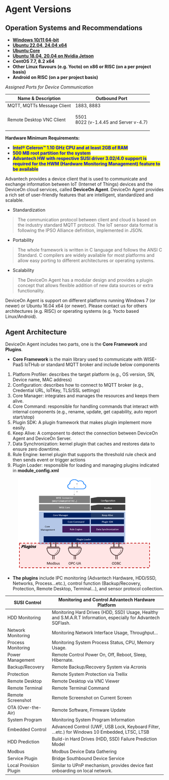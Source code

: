 # Agent Versions

## Operation Systems and Recommendations

* [**Windows 10/11 64-bit**](https://eiot.blob.core.windows.net/deviceon/WISE-Agent%20for%20v5.0.zip)
* [**Ubuntu 22.04, 24.04 x64**](https://eiot.blob.core.windows.net/deviceon/WISE-Agent%20for%20v5.0.zip)&#x20;
* [**Ubuntu Core**](https://snapcraft.io/wise-deviceon-agent)&#x20;
* [**Ubuntu 18.04, 20.04 on Nvidia Jetson**](https://eiot.blob.core.windows.net/deviceon/WISE-Agent%20for%20v5.0.zip)&#x20;
* **CentOS 7.7, 8.2 x64**
* **Other Linux flavours (e.g. Yocto) on x86 or RISC (on a per project basis)**
* **Android on RISC (on a per project basis)**

_Assigned Ports for Device Communication_

| Name & Description         | Outbound Port                                   |
| -------------------------- | ----------------------------------------------- |
| MQTT, MQTTs Message Client | 1883, 8883                                      |
| Remote Desktop VNC Client  | <p>5501<br>8022 (v-1.4.45 and Server v-4.7)</p> |

**Hardware Minimum Requirements:**

* <mark style="color:blue;">**Intel® Celeron™ 1.10 GHz CPU and at least 2GB of RAM**</mark>
* <mark style="color:blue;">**500 MB root partition for the system**</mark>
* <mark style="color:blue;">**Advantech HW with respective SUSI driver 3.02/4.0 support is required for the HWM (Hardware Monitoring Management) feature to be available**</mark>

Advantech provides a device client that is used to communicate and exchange information between IoT (Internet of Things) devices and the DeviceOn cloud services, called **DeviceOn Agent**. DeviceOn Agent provides a rich set of user-friendly features that are intelligent, standardized and scalable.

* Standardization

> The communication protocol between client and cloud is based on the industry standard MQTT protocol. The IoT sensor data format is following the IPSO Alliance definition, implemented in JSON.

* Portability

> The whole framework is written in C language and follows the ANSI C Standard. C compilers are widely available for most platforms and allow easy porting to different architectures or operating systems.

* Scalability

> The DeviceOn Agent has a modular design and provides a plugin concept that allows flexible addition of new data sources or extra functionality.

DeviceOn Agent is support on different platforms running Windows 7 (or newer) or Ubuntu 16.04 x64 (or newer). Please contact us for others architectures (e.g. RISC) or operating systems (e.g. Yocto based Linux/Android).

## Agent Architecture

DeviceOn Agent includes two parts, one is the **Core Framework** and **Plugins**.

* **Core Framework** is the main library used to communicate with WISE-PaaS IoTHub or standard MQTT broker and include below components

1. Platform Profiler: describes the target platform (e.g., OS version, SN, Device name, MAC address)
2. Configuration: describes how to connect to MQTT broker (e.g., Credential URL, IoTKey, TLS/SSL settings)
3. Core Manager: integrates and manages the resources and keeps them alive.
4. Core Command: responsible for handling commands that interact with internal components (e.g., rename, update, get capability, auto report start/stop)
5. Plugin SDK: A plugin framework that makes plugin implement more easily.
6. Keep Alive: A component to detect the connection between DeviceOn Agent and DeviceOn Server.
7. Data Synchronization: kernel plugin that caches and restores data to ensure zero downtime.
8. Rule Engine: kernel plugin that supports the threshold rule check and then sends event or trigger actions
9. Plugin Loader: responsible for loading and managing plugins indicated in **module\_config.xml**



<figure><img src="../../.gitbook/assets/image (58).png" alt=""><figcaption></figcaption></figure>

* **The plugins** include IPC monitoring (Advantech Hardware, HDD/SSD, Networks, Process…etc.), control function (Backup/Recovery, Protection, Remote Desktop, Terminal…), and sensor protocol collection.

| SUSI Control           | Monitoring and Control Advantech Hardware Platform                                                            |
| ---------------------- | ------------------------------------------------------------------------------------------------------------- |
| HDD Monitoring         | Monitoring Hard Drives (HDD, SSD) Usage, Healthy and S.M.A.R.T Information, especially for Advantech SQFlash. |
| Network Monitoring     | Monitoring Network Interface Usage, Throughput…                                                               |
| Process Monitoring     | Monitoring System Process Status, CPU, Memory Usage.                                                          |
| Power Management       | Remote Control Power On, Off, Reboot, Sleep, Hibernate.                                                       |
| Backup/Recovery        | Remote Backup/Recovery System via Acronis                                                                     |
| Protection             | Remote System Protection via Trellix                                                                          |
| Remote Desktop         | Remote Desktop via VNC Viewer                                                                                 |
| Remote Terminal        | Remote Terminal Command                                                                                       |
| Remote Screenshot      | Remote Screenshot on Current Screen                                                                           |
| OTA (Over-the-Air)     | Remote Software, Firmware Update                                                                              |
| System Program         | Monitoring System Program Information                                                                         |
| Embedded Control       | Advanced Control (UWF, USB Lock, Keyboard Filter, …etc.) for Windows 10 Embedded, LTSC, LTSB                  |
| HDD Prediction         | Build-in Hard Drives (HDD, SSD) Failure Prediction Model                                                      |
| Modbus                 | Modbus Device Data Gathering                                                                                  |
| Service Plugin         | Bridge Southbound Device Service                                                                              |
| Local Provision Plugin | Similar to UPnP mechanism, provides device fast onboarding on local network.                                  |
